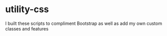 # utility-css
I built these scripts to compliment Bootstrap as well as add my own custom classes and features
